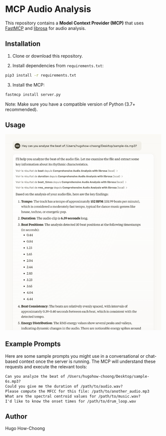 # MCP Audio Analysis

This repository contains a **Model Context Provider (MCP)** that uses [FastMCP](https://github.com/pseudo-url/fastmcp) and [librosa](https://librosa.org/) for audio analysis.

## Installation

1. Clone or download this repository.

2. Install dependencies from `requirements.txt`:

```bash
pip3 install -r requirements.txt
```

3. Install the MCP:

```bash
fastmcp install server.py
```

Note: Make sure you have a compatible version of Python (3.7+ recommended).

## Usage

![alt text](screen.png)

## Example Prompts

Here are some sample prompts you might use in a conversational or chat-based context once the server is running. The MCP will understand these requests and execute the relevant tools:

```
Can you analyze the beat of /Users/hugohow-choong/Desktop/sample-6s.mp3?
Could you give me the duration of /path/to/audio.wav?
Please compute the MFCC for this file: /path/to/another_audio.mp3
What are the spectral centroid values for /path/to/music.wav?
I'd like to know the onset times for /path/to/drum_loop.wav
```

## Author

Hugo How-Choong
